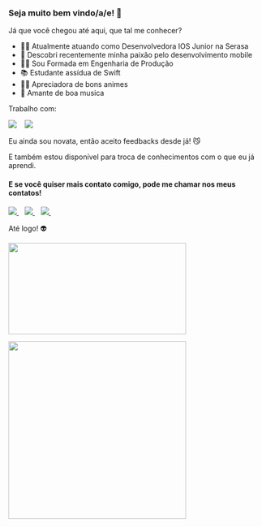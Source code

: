 ### Seja muito bem vindo/a/e! :smiling_face_with_three_hearts:

Já que você chegou até aqui, que tal me conhecer?

- :woman_technologist: Atualmente atuando como Desenvolvedora IOS Junior na Serasa
- :iphone: Descobri recentemente minha paixão pelo desenvolvimento mobile 
- :woman_student: Sou Formada em Engenharia de Produção 
- :books: Estudante assídua de Swift 
- :pirate_flag: Apreciadora de bons animes
- :guitar: Amante de boa musica

<p>
  
  Trabalho com:
  
  <img src="https://img.shields.io/badge/iOS-000000?style=for-the-badge&logo=ios&logoColor=white" /> </a>&nbsp;&nbsp;
  <img src="https://img.shields.io/badge/Windows-0078D6?style=for-the-badge&logo=windows&logoColor=white"/> </a>&nbsp;&nbsp;
  
</p>

Eu ainda sou novata, então aceito feedbacks desde já! :smirk_cat:
<p>
E também estou disponível para troca de conhecimentos com o que eu já aprendi.

#### E se você quiser mais contato comigo, pode me chamar nos meus contatos! 
  
<p>
  
 <a href="https://www.linkedin.com/in/caroline-feldhaus-de-souza">
   <img src="https://img.shields.io/badge/linkedin-%230077B5.svg?&style=for-the-badge&logo=linkedin&logoColor=white" /> </a>&nbsp;&nbsp;
 <a href="https://instagram.com/carol_feldhaus">
   <img src="https://img.shields.io/badge/instagram-%23E4405F.svg?&style=for-the-badge&logo=instagram&logoColor=white" /> </a>&nbsp;&nbsp;
  <a href="https://carolinefe@hotmail.com">
   <img src="https://img.shields.io/badge/Microsoft_Outlook-0078D4?style=for-the-badge&logo=microsoft-outlook&logoColor=white" /> </a>&nbsp;&nbsp;
  

Até logo! :alien:
  
<a href="*"><img height="180em" align="center" src="https://github-readme-stats.vercel.app/api/top-langs/?username=carolfeldhaus&langs_count=8&layout=compact&theme=midnight-purple&hide_border=true&include_all_commits=true&count_private=true&)" width="350"/></a>

<a href="#"><img src="https://github-readme-stats.vercel.app/api?username=carolfeldhaus&show_icons=true&count_private=true&theme=midnight-purple" width="350"></a>
  
